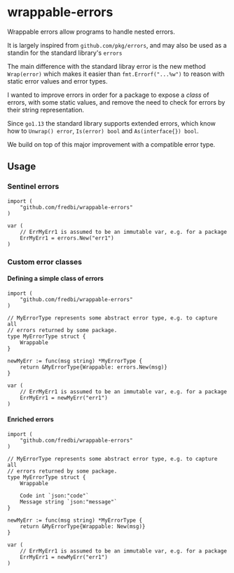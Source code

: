 # wrappable-errors

Wrappable errors allow programs to handle nested errors.

It is largely inspired from `github.com/pkg/errors`, and may also be used as a standin for the standard library's `errors`

The main difference with the standard libray error is the new method `Wrap(error)`
which makes it easier than `fmt.Errorf("...%w")` to reason with static error values
and error types.

I wanted to improve errors in order for a package to expose a _class_ of errors, with
some static values, and remove the need to check for errors by their string representation.

Since `go1.13` the standard library supports extended errors, which know how to `Unwrap() error`,
`Is(error) bool` and `As(interface{}) bool`.

We build on top of this major improvement with a compatible error type.

## Usage

### Sentinel errors
```
import (
    "github.com/fredbi/wrappable-errors"
)

var (
	// ErrMyErr1 is assumed to be an immutable var, e.g. for a package
	ErrMyErr1 = errors.New("err1")
)
```

### Custom error classes

#### Defining a simple class of errors
```
import (
    "github.com/fredbi/wrappable-errors"
)

// MyErrorType represents some abstract error type, e.g. to capture all
// errors returned by some package.
type MyErrorType struct {
	Wrappable
}

newMyErr := func(msg string) *MyErrorType {
	return &MyErrorType{Wrappable: errors.New(msg)}
}

var (
	// ErrMyErr1 is assumed to be an immutable var, e.g. for a package
	ErrMyErr1 = newMyErr("err1")
)
```

#### Enriched errors
```
import (
    "github.com/fredbi/wrappable-errors"
)

// MyErrorType represents some abstract error type, e.g. to capture all
// errors returned by some package.
type MyErrorType struct {
	Wrappable

    Code int `json:"code"`
    Message string `json:"message"`
}

newMyErr := func(msg string) *MyErrorType {
	return &MyErrorType{Wrappable: New(msg)}
}

var (
	// ErrMyErr1 is assumed to be an immutable var, e.g. for a package
	ErrMyErr1 = newMyErr("err1")
)
```
